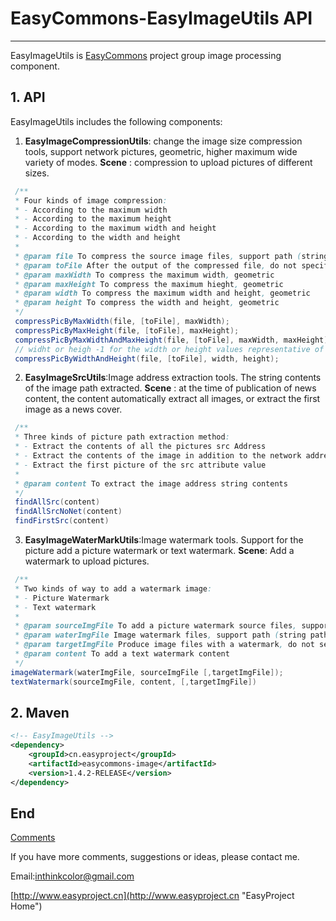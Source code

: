 # EasyCommons-EasyImageUtils API

---------------

EasyImageUtils is [EasyCommons](https://github.com/ushelp/EasyCommons "EasyCommons") project group image processing component. 

## 1. API
EasyImageUtils includes the following components:

1. **EasyImageCompressionUtils**: change the image size compression tools, support network pictures, geometric, higher maximum wide variety of modes.
 **Scene** : compression to upload pictures of different sizes.
 ```JAVA
  /**
  * Four kinds of image compression:
  * - According to the maximum width
  * - According to the maximum height
  * - According to the maximum width and height
  * - According to the width and height
  * 
  * @param file To compress the source image files, support path (string path) and a file (file object) as a parameter
  * @param toFile After the output of the compressed file, do not specify the output file overwrite the source, support path (string path) and a file (file object) as a parameter
  * @param maxWidth To compress the maximum width, geometric
  * @param maxHeight To compress the maximum hieght, geometric
  * @param width To compress the maximum width and height, geometric
  * @param height To compress the width and height, geometric
  */
  compressPicByMaxWidth(file, [toFile], maxWidth);
  compressPicByMaxHeight(file, [toFile], maxHeight);
  compressPicByMaxWidthAndMaxHeight(file, [toFile], maxWidth, maxHeight);
  // widht or heigh -1 for the width or height values representative of image width and height
  compressPicByWidthAndHeight(file, [toFile], width, height);
 ```

2. **EasyImageSrcUtils**:Image address extraction tools. The string contents of the image path extracted.
 **Scene** : at the time of publication of news content, the content automatically extract all images, or extract the first image as a news cover.
 ```JAVA
  /**
  * Three kinds of picture path extraction method:
  * - Extract the contents of all the pictures src Address
  * - Extract the contents of the image in addition to the network address of photos src address
  * - Extract the first picture of the src attribute value
  *
  * @param content To extract the image address string contents
  */
  findAllSrc(content)
  findAllSrcNoNet(content)
  findFirstSrc(content)
 ```

3. **EasyImageWaterMarkUtils**:Image watermark tools. Support for the picture add a picture watermark or text watermark. 
 **Scene**: Add a watermark to upload pictures. 
 ```JAVA
  /**
  * Two kinds of way to add a watermark image:
  * - Picture Watermark
  * - Text watermark
  * 
  * @param sourceImgFile To add a picture watermark source files, support path (string path) and a file (file object) as a parameter
  * @param waterImgFile Image watermark files, support path (string path) and a file (file object) as a parameter
  * @param targetImgFile Produce image files with a watermark, do not set the default cover the source file, supporting path (string path) and a file (file object) as a parameter
  * @param content To add a text watermark content
  */
 imageWatermark(waterImgFile, sourceImgFile [,targetImgFile]);
 textWatermark(sourceImgFile, content, [,targetImgFile])
 ```


## 2. Maven
```XML
<!-- EasyImageUtils -->
<dependency>
	<groupId>cn.easyproject</groupId>
	<artifactId>easycommons-image</artifactId>
	<version>1.4.2-RELEASE</version>
</dependency>
```


## End

[Comments](http://www.easyproject.cn/easycommons/en/index.jsp#about 'Comments')

If you have more comments, suggestions or ideas, please contact me.

Email:<inthinkcolor@gmail.com>

[http://www.easyproject.cn](http://www.easyproject.cn "EasyProject Home")
